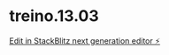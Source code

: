 # treino.13.03

[Edit in StackBlitz next generation editor ⚡️](https://stackblitz.com/~/github.com/pedroskrr10/treino.13.03)